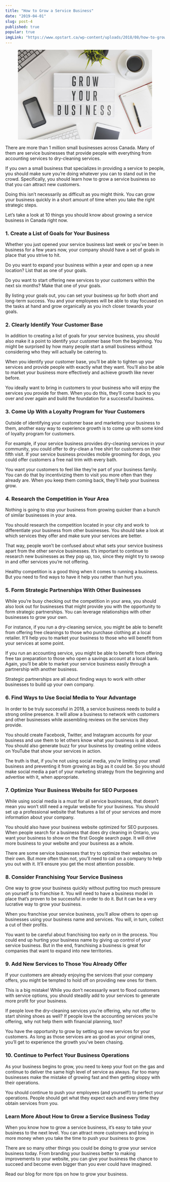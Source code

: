 ```yaml
---
title: "How to Grow a Service Business"
date: "2019-04-01"
slug: post-4
published: true
popular: true
imgLink: "https://www.opstart.ca/wp-content/uploads/2018/08/how-to-grow-a-service-business-400x250.jpeg"
---
```

<!-- markdownlint-disable MD033 -->

<figure class="figure">
    <img src="./images/service-business.jpeg" alt=""/>
</figure>

There are more than 1 million small businesses across Canada. Many of them are service businesses that provide people with everything from accounting services to dry-cleaning services.

If you own a small business that specializes in providing a service to people, you should make sure you’re doing whatever you can to stand out in the crowd. Specifically, you should learn how to grow a service business so that you can attract new customers.

Doing this isn’t necessarily as difficult as you might think. You can grow your business quickly in a short amount of time when you take the right strategic steps.

Let’s take a look at 10 things you should know about growing a service business in Canada right now.
 

### 1. Create a List of Goals for Your Business
Whether you just opened your service business last week or you’ve been in business for a few years now, your company should have a set of goals in place that you strive to hit.

Do you want to expand your business within a year and open up a new location? List that as one of your goals.

Do you want to start offering new services to your customers within the next six months? Make that one of your goals.

By listing your goals out, you can set your business up for both short and long-term success. You and your employees will be able to stay focused on the tasks at hand and grow organically as you inch closer towards your goals.
 

### 2. Clearly Identify Your Customer Base
In addition to creating a list of goals for your service business, you should also make it a point to identify your customer base from the beginning. You might be surprised by how many people start a small business without considering who they will actually be catering to.

When you identify your customer base, you’ll be able to tighten up your services and provide people with exactly what they want. You’ll also be able to market your business more effectively and achieve growth like never before.

You ideally want to bring in customers to your business who will enjoy the services you provide for them. When you do this, they’ll come back to you over and over again and build the foundation for a successful business.
 

### 3. Come Up With a Loyalty Program for Your Customers
Outside of identifying your customer base and marketing your business to them, another easy way to experience growth is to come up with some kind of loyalty program for customers.

For example, if your service business provides dry-cleaning services in your community, you could offer to dry-clean a free shirt for customers on their fifth visit. If your service business provides mobile grooming for dogs, you could offer customers a free nail trim with every bath.

You want your customers to feel like they’re part of your business family. You can do that by incentivizing them to visit you more often than they already are. When you keep them coming back, they’ll help your business grow.
 

### 4. Research the Competition in Your Area
Nothing is going to stop your business from growing quicker than a bunch of similar businesses in your area.

You should research the competition located in your city and work to differentiate your business from other businesses. You should take a look at which services they offer and make sure your services are better.

That way, people won’t be confused about what sets your service business apart from the other service businesses. It’s important to continue to research new businesses as they pop up, too, since they might try to swoop in and offer services you’re not offering.

Healthy competition is a good thing when it comes to running a business. But you need to find ways to have it help you rather than hurt you.
 

### 5. Form Strategic Partnerships With Other Businesses
While you’re busy checking out the competition in your area, you should also look out for businesses that might provide you with the opportunity to form strategic partnerships. You can leverage relationships with other businesses to grow your own.

For instance, if you run a dry-cleaning service, you might be able to benefit from offering free cleanings to those who purchase clothing at a local retailer. It’ll help you to market your business to those who will benefit from your services at some point.

If you run an accounting service, you might be able to benefit from offering free tax preparation to those who open a savings account at a local bank. Again, you’ll be able to market your service business easily through a partnership with another business.

Strategic partnerships are all about finding ways to work with other businesses to build up your own company.
 

### 6. Find Ways to Use Social Media to Your Advantage
In order to be truly successful in 2018, a service business needs to build a strong online presence. It will allow a business to network with customers and other businesses while assembling reviews on the services they provide.

You should create Facebook, Twitter, and Instagram accounts for your business and use them to let others know what your business is all about. You should also generate buzz for your business by creating online videos on YouTube that show your services in action.

The truth is that, if you’re not using social media, you’re limiting your small business and preventing it from growing as big as it could be. So you should make social media a part of your marketing strategy from the beginning and advertise with it, when appropriate.
 

### 7. Optimize Your Business Website for SEO Purposes
While using social media is a must for all service businesses, that doesn’t mean you won’t still need a regular website for your business. You should set up a professional website that features a list of your services and more information about your company.

You should also have your business website optimized for SEO purposes. When people search for a business that does dry cleaning in Ontario, you want your business to show on the first Google search page. It will drive more business to your website and your business as a whole.

There are some service businesses that try to optimize their websites on their own. But more often than not, you’ll need to call on a company to help you out with it. It’ll ensure you get the most attention possible.
 

### 8. Consider Franchising Your Service Business
One way to grow your business quickly without putting too much pressure on yourself is to franchise it. You will need to have a business model in place that’s proven to be successful in order to do it. But it can be a very lucrative way to grow your business.

When you franchise your service business, you’ll allow others to open up businesses using your business name and services. You will, in turn, collect a cut of their profits.

You want to be careful about franchising too early on in the process. You could end up hurting your business name by giving up control of your service business. But in the end, franchising a business is great for companies that want to expand into new territories.
 

### 9. Add New Services to Those You Already Offer
If your customers are already enjoying the services that your company offers, you might be tempted to hold off on providing new ones for them.

This is a big mistake! While you don’t necessarily want to flood customers with service options, you should steadily add to your services to generate more profit for your business.

If people love the dry-cleaning services you’re offering, why not offer to start shining shoes as well? If people love the accounting services you’re offering, why not help them with financial planning, too?

You have the opportunity to grow by setting up new services for your customers. As long as those services are as good as your original ones, you’ll get to experience the growth you’ve been chasing.
 

### 10. Continue to Perfect Your Business Operations
As your business begins to grow, you need to keep your foot on the gas and continue to deliver the same high level of service as always. Far too many businesses make the mistake of growing fast and then getting sloppy with their operations.

You should continue to push your employees (and yourself!) to perfect your operations. People should get what they expect each and every time they obtain services from you.
 

### Learn More About How to Grow a Service Business Today
When you know how to grow a service business, it’s easy to take your business to the next level. You can attract more customers and bring in more money when you take the time to push your business to grow.

There are so many other things you could be doing to grow your service business today. From branding your business better to making improvements to your website, you can give your business the chance to succeed and become even bigger than you ever could have imagined.

Read our blog for more tips on how to grow your business.